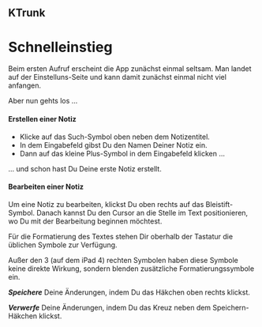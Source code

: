 <h2>KTrunk</h2>
<h1>Schnelleinstieg</h1>

<p>Beim ersten Aufruf erscheint die App zunächst einmal seltsam. Man landet auf der Einstelluns-Seite und kann damit zunächst einmal nicht viel anfangen.</p>
<p>Aber nun gehts los ...</p>
<h4>Erstellen einer Notiz</h4>
<ul>
<li>Klicke auf das Such-Symbol oben neben dem Notizentitel.</li>
<li>In dem Eingabefeld gibst Du den Namen Deiner Notiz ein.</li>
<li>Dann auf das kleine Plus-Symbol in dem Eingabefeld klicken ...</li>
</ul>
<p>... und schon hast Du Deine erste Notiz erstellt.</p>

<h4>Bearbeiten einer Notiz</h4>
<p>Um eine Notiz zu bearbeiten, klickst Du oben rechts auf das Bleistift-Symbol. Danach kannst Du den Cursor an die Stelle im Text positionieren, wo Du mit der Bearbeitung beginnen möchtest.</p>
<p>Für die Formatierung des Textes stehen Dir oberhalb der Tastatur die üblichen Symbole zur Verfügung.</p>
<p>Außer den 3 (auf dem iPad 4) rechten Symbolen haben diese Symbole keine direkte Wirkung, sondern blenden zusätzliche Formatierungssymbole ein.</p>
<p><b><i>Speichere</i></b> Deine Änderungen, indem Du das Häkchen oben rechts klickst.</p>
<p><b><i>Verwerfe</i></b> Deine Änderungen, indem Du das Kreuz neben dem Speichern-Häkchen klickst.</p>

  
